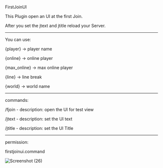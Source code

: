 FirstJoinUI

This Plugin open an UI at the first Join.

After you set the jtext and jtitle reload your Server.

---------------
You can use:

{player} -> player name

{online} -> online player

{max_online} -> max online player

{line} -> line break

{world} -> world name


---------------
commands:

/fjoin - description: open the UI for test view

/jtext - description: set the UI text

/jtitle - description: set the UI Title


---------------
permission: 

firstjoinui.command




![Screenshot (26)](https://user-images.githubusercontent.com/67799203/103339571-fcf3ba00-4a81-11eb-9985-7a96faaa9f23.png)
